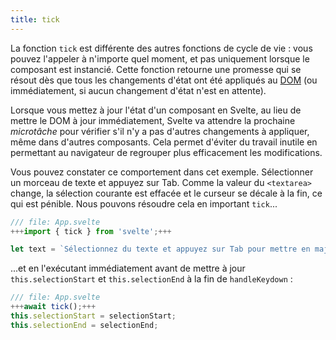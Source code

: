 ```yaml
---
title: tick
---
```


La fonction `tick` est différente des autres fonctions de cycle de vie : vous pouvez l'appeler à n'importe quel moment, et pas uniquement lorsque le composant est instancié. Cette fonction retourne une promesse qui se résout dès que tous les changements d'état ont été appliqués au <span class="vo">[DOM](SVELTE_SITE_URL/docs/web#dom)</span> (ou immédiatement, si aucun changement d'état n'est en attente).

Lorsque vous mettez à jour l'état d'un composant en Svelte, au lieu de mettre le DOM à jour immédiatement, Svelte va attendre la prochaine _microtâche_ pour vérifier s'il n'y a pas d'autres changements à appliquer, même dans d'autres composants. Cela permet d'éviter du travail inutile en permettant au navigateur de regrouper plus efficacement les modifications.

Vous pouvez constater ce comportement dans cet exemple. Sélectionner un morceau de texte et appuyez sur Tab. Comme la valeur du `<textarea>` change, la sélection courante est effacée et le curseur se décale à la fin, ce qui est pénible. Nous pouvons résoudre cela en important `tick`...

```js
/// file: App.svelte
+++import { tick } from 'svelte';+++

let text = `Sélectionnez du texte et appuyez sur Tab pour mettre en majuscules`;
```

...et en l'exécutant immédiatement avant de mettre à jour `this.selectionStart` et `this.selectionEnd` à la fin de `handleKeydown` :

```js
/// file: App.svelte
+++await tick();+++
this.selectionStart = selectionStart;
this.selectionEnd = selectionEnd;
```
